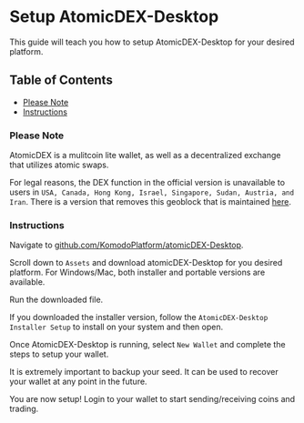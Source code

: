 # Setup AtomicDEX-Desktop

This guide will teach you how to setup AtomicDEX-Desktop for your desired platform.

## Table of Contents

- [Please Note](#Please-Note)
- [Instructions](#Instructions)

### Please Note

AtomicDEX is a mulitcoin lite wallet, as well as a decentralized exchange that utilizes atomic swaps.

For legal reasons, the DEX function in the official version is unavailable to users in `USA, Canada, Hong Kong, Israel, Singapore, Sudan, Austria, and Iran`. There is a version that removes this geoblock that is maintained [here](https://github.com/marmarachain/atomicdex-desktop/releases).

### Instructions

Navigate to [github.com/KomodoPlatform/atomicDEX-Desktop](https://github.com/KomodoPlatform/atomicDEX-Desktop/releases).

Scroll down to `Assets` and download atomicDEX-Desktop for you desired platform. For Windows/Mac, both installer and portable versions are available.

Run the downloaded file.

If you downloaded the installer version, follow the `AtomicDEX-Desktop Installer Setup` to install on your system and then open.

Once AtomicDEX-Desktop is running, select `New Wallet` and complete the steps to setup your wallet.

It is extremely important to backup your seed. It can be used to recover your wallet at any point in the future.

You are now setup! Login to your wallet to start sending/receiving coins and trading.
